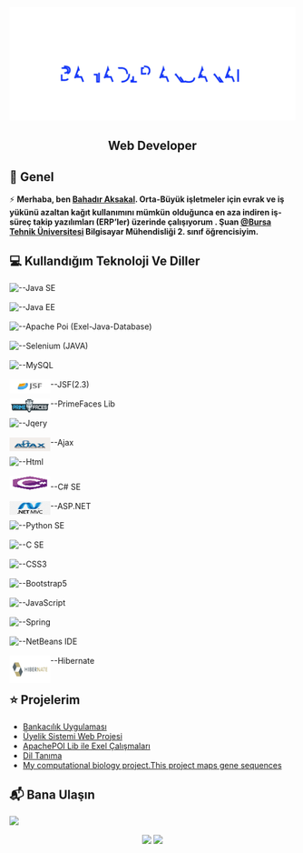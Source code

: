 <img src="./Bahadr.svg" widht="860px"></img>  

<h2 align="center">Web Developer</h2>

## 📖  Genel
⚡ **Merhaba, ben [Bahadır Aksakal](https://www.linkedin.com/in/bahad%C4%B1r-aksakal-360b721b7/). Orta-Büyük işletmeler için evrak ve iş yükünü azaltan kağıt kullanımını mümkün**
**olduğunca en aza indiren iş-süreç takip yazılımları (ERP’ler) üzerinde çalışıyorum . Şuan [@Bursa Tehnik Üniversitesi](https://btu.edu.tr/) Bilgisayar Mühendisliği 2. sınıf öğrencisiyim.**


## :computer: Kullandığım Teknoloji Ve Diller
<img align="left" src="https://img.shields.io/badge/Java-ED8B00?style=for-the-badge&logo=java&logoColor=white"/>--Java SE <br/><br/>
<img align="left" src="https://img.shields.io/badge/Java EE-ff6600?style=for-the-badge&logo=java&logoColor=white"/>--Java EE <br/><br/>
<img align="left" src="https://img.shields.io/badge/Microsoft_Excel-217346?style=for-the-badge&logo=microsoft-excel&logoColor=white"/>--Apache Poi (Exel-Java-Database)<br/><br/>
<img align="left" src="https://img.shields.io/badge/Selenium-43B02A?style=for-the-badge&logo=Selenium&logoColor=white"/>--Selenium (JAVA) <br/><br/>
<img align="left" src="https://img.shields.io/badge/MySQL-00000F?style=for-the-badge&logo=mysql&logoColor=white"/>--MySQL <br/><br/>
<img align="left" src="./img/javaSF.png" width="72" height="24" />--JSF(2.3) <br/><br/>
<img align="left" src="./img/primefaces_logo.png" width="72" height="24" />--PrimeFaces Lib <br/><br/>
<img align="left" src="https://img.shields.io/badge/jQuery-0769AD?style=for-the-badge&logo=jquery&logoColor=white"/>--Jqery <br/><br/>
<img align="left" src="./img/ajax_basic.png" width="72" height="24" />--Ajax <br/><br/>
<img align="left" src="https://img.shields.io/badge/HTML5-E34F26?style=for-the-badge&logo=html5&logoColor=white" />--Html <br/><br/>
<img src="./csharp-original.svg" width="72" height="24"/>--C# SE  <br/><br/>
<img align="left" src="./img/ASPMVC.png" width="72" height="24"/>--ASP.NET <br/><br/>
<img align="left" src="https://img.shields.io/badge/Python-FFD43B?style=for-the-badge&logo=python&logoColor=darkgreen"/>--Python SE <br/><br/>
<img align="left" src="https://img.shields.io/badge/C-00599C?style=for-the-badge&logoColor=white"/>--C SE <br/><br/>
<img align="left" src="https://img.shields.io/badge/css3-%231572B6.svg?style=for-the-badge&logo=css3&logoColor=white"/>--CSS3 <br/><br/>
<img align="left" src="https://img.shields.io/badge/bootstrap-%23563D7C.svg?style=for-the-badge&logo=bootstrap&logoColor=white"/>--Bootstrap5 <br/><br/>
<img align="left" src="https://img.shields.io/badge/javascript-%23323330.svg?style=for-the-badge&logo=javascript&logoColor=%23F7DF1E"/>--JavaScript <br/><br/>
<img align="left" src="https://img.shields.io/badge/spring-%236DB33F.svg?style=for-the-badge&logo=spring&logoColor=white"/>--Spring <br/><br/>
<img align="left" src="https://img.shields.io/badge/NetBeansIDE-1B6AC6.svg?style=for-the-badge&logo=apache-netbeans-ide&logoColor=white"/>--NetBeans IDE <br/><br/>
<img align="left" src="./img/hibernate.svg" width="72" height="48"/>--Hibernate <br/><br/>


 ## ⭐ Projelerim
* [Bankacılık Uygulaması](https://github.com/bahadraksakal/Java_Bahar_Donemi_Proje) 
* [Üyelik Sistemi Web Projesi](https://github.com/bahadraksakal/Uyelik_Sistemi_Projesi_JSF_2.3)  
* [ApachePOI Lib ile Exel Çalışmaları](https://github.com/bahadraksakal/ApachePOI_Excell_Selenium_MySQL_Ornek)  
* [Dil Tanıma](https://github.com/bahadraksakal/Guz_Donemi_Projem_1.Sinif-) 
* [My computational biology project.This project maps gene sequences](https://github.com/bahadraksakal/Java_HBG_Project) 

## 📬 Bana Ulaşın

[![](https://img.shields.io/badge/linkedin-%230077B5.svg?&style=for-the-badge&logo=linkedin&logoColor=white)](https://www.linkedin.com/in/bahad%C4%B1r-aksakal-360b721b7/)


<p align="center">	
  <img width="48%" src="https://github-readme-stats.vercel.app/api?username=bahadraksakal&show_icons=true&theme=tokyonight" />
  <img width="48%" src="https://github-readme-streak-stats.herokuapp.com/?user=bahadraksakal&theme=tokyonight" />
</p>
